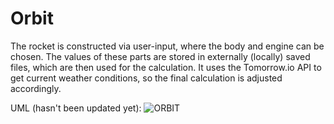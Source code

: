 # Orbit
The rocket is constructed via user-input, where the body and engine can be chosen. The values of these parts are stored in externally (locally) saved files, which are then used for the calculation. 
It uses the Tomorrow.io API to get current weather conditions, so the final calculation is adjusted accordingly. 



UML (hasn't been updated yet):
![ORBIT](https://github.com/user-attachments/assets/f18a4ed8-24ae-427e-81fe-675e905695f0)
